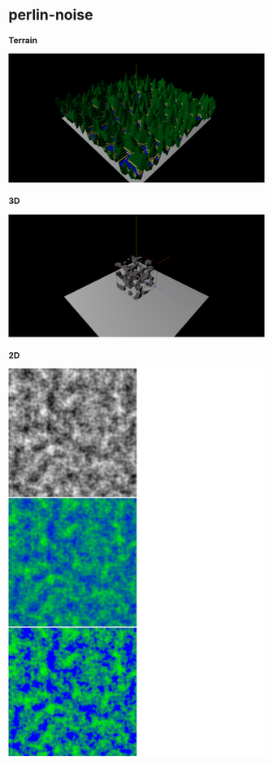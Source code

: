 # perlin-noise

### Terrain
![](./img/perlin_terrain.png)

### 3D
![](./img/perlin_3d.png)

### 2D
![](./img/perlin_2d.png)
